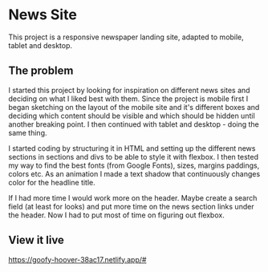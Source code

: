 # News Site

This project is a responsive newspaper landing site, adapted to mobile, tablet and desktop.


## The problem

I started this project by looking for inspiration on different news sites and deciding on what I liked best with them.
Since the project is mobile first I began sketching on the layout of the mobile site and it's different boxes and deciding which content should be visible and which should be hidden until another breaking point. I then continued with tablet and desktop - doing the same thing.

I started coding by structuring it in HTML and setting up the different news sections in sections and divs to be able to style it with flexbox.
I then tested my way to find the best fonts (from Google Fonts), sizes, margins paddings, colors etc.
As an animation I made a text shadow that continuously changes color for the headline title.

If I had more time I would work more on the header.
Maybe create a search field (at least for looks) and put more time on the news section links under the header.
Now I had to put most of time on figuring out flexbox.


## View it live

https://goofy-hoover-38ac17.netlify.app/#
